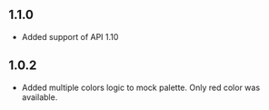 ## 1.1.0
* Added support of API 1.10

## 1.0.2
 * Added multiple colors logic to mock palette. Only red color was available.